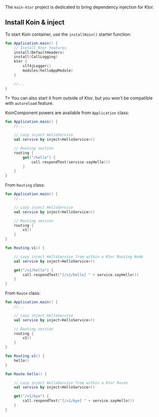 
The `koin-ktor` project is dedicated to bring dependency injection for Ktor.

## Install Koin & inject

To start Koin container, use the `installKoin()` starter function:

```kotlin
fun Application.main() {
    // Install Ktor features
    install(DefaultHeaders)
    install(CallLogging)
    ktor {
        slf4jLogger()
        modules(helloAppModule)
    }

    //...
}
```

?> You can also start it from outside of Ktor, but you won't be compatible with `autoreload` feature.

KoinComponent powers are available from `Application` class:

```kotlin
fun Application.main() {
    //...

    // Lazy inject HelloService
    val service by inject<HelloService>()

    // Routing section
    routing {
        get("/hello") {
            call.respondText(service.sayHello())
        }
    }
}
```

From `Routing` class:

```kotlin
fun Application.main() {
    //...

    // Lazy inject HelloService
    val service by inject<HelloService>()

    // Routing section
    routing {
        v1()
    }
}

fun Routing.v1() {

    // Lazy inject HelloService from within a Ktor Routing Node
    val service by inject<HelloService>()

    get("/v1/hello") {
        call.respondText("[/v1/hello] " + service.sayHello())
    }
}

```


From `Route` class:

```kotlin
fun Application.main() {
    //...

    // Lazy inject HelloService
    val service by inject<HelloService>()

    // Routing section
    routing {
        v1()
    }
}

fun Routing.v1() {
    hello()
}

fun Route.hello() {

    // Lazy inject HelloService from within a Ktor Route
    val service by inject<HelloService>()

    get("/v1/bye") {
        call.respondText("[/v1/bye] " + service.sayHello())
    }
}

```






